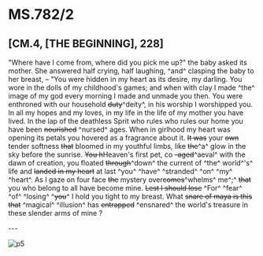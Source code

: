 # MS.782/2
## [CM.4, \[THE BEGINNING\], 228]

"Where have I come from, where did you pick me up?" the baby asked its mother.
She answered half crying, half laughing, ^and^ clasping the baby to her breast, –
"You were hidden in my heart as its desire, my darling.
You wore in the dolls of my childhood's games; and when with clay I made ^the^ image of my god every morning I made and unmade you then.
You were enthroned with our household ~~duty~~^deity^, in his worship I worshipped you.
In all my hopes and my loves, in my life in the life of my mother you have lived.
In the lap of the deathless Sprit who rules who rules our home you have been ~~nourished~~ ^nursed^ ages.
When in girlhood my heart was opening its petals you hovered as a fragrance about it.
~~It was~~ your ~~own~~ tender softness ~~that~~ bloomed in my youthful limbs, like ~~the~~^a^ glow in the sky before the sunrise.
~~You h~~Heaven's first pet, co ~~-aged~~^aeval^ with the dawn of creation, you floated ~~through~~^down^ the current of ^the^ world^'s^ life and ~~landed in my heart~~ at last ^you^ ^have^ ^stranded^ ^on^ ^my^ ^heart^.
As I gaze on four face ~~the~~ mystery over~~comes~~^whelms^ me^;^ ~~that~~ you who belong to all have become mine.
~~Lest I should lose~~ ^For^ ^fear^ ^of^ ^losing^ ^~~you~~^ I hold you tight to my breast. What ~~snare of maya is this that~~ ^magical^ ^illusion^ has ~~entrapped~~ ^ensnared^ the world's treasure in these slender arms of mine ?

\---

![p5](MS782_2-005.tif)
